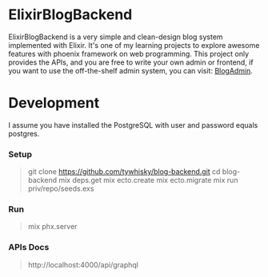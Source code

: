 # ElixirBlogBackend

ElixirBlogBackend is a very simple and clean-design blog system implemented with Elixir. It's one of my learning projects to explore awesome features with phoenix framework on web programming. 
This project only provides the APIs, and you are free to write your own admin or frontend, if you want to use the off-the-shelf admin system, you can visit: [BlogAdmin](https://github.com/tywhisky/blog-frontend).


# Development

I assume you have installed the PostgreSQL with user and password equals postgres.

### Setup

> git clone https://github.com/tywhisky/blog-backend.git
> cd blog-backend
> mix deps.get
> mix ecto.create
> mix ecto.migrate
> mix run priv/repo/seeds.exs

### Run

> mix phx.server

### APIs Docs

>http://localhost:4000/api/graphql